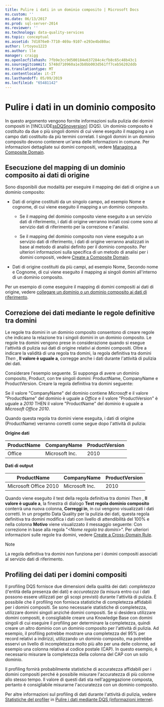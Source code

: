 ```yaml
---
title: Pulire i dati in un dominio composito | Microsoft Docs
ms.custom: ''
ms.date: 06/13/2017
ms.prod: sql-server-2014
ms.reviewer: ''
ms.technology: data-quality-services
ms.topic: conceptual
ms.assetid: 7d1076e0-7710-469a-9107-e293e4bd80ac
author: lrtoyou1223
ms.author: lle
manager: craigg
ms.openlocfilehash: 7fb9e3cc9d500184e637284c4cfb8c65c48b43c1
ms.sourcegitcommit: 5748d710960a1e3b8bb003d561ff7ceb56202ddb
ms.translationtype: MT
ms.contentlocale: it-IT
ms.lasthandoff: 05/09/2019
ms.locfileid: "65481142"
---
```

# <a name="cleanse-data-in-a-composite-domain"></a>Pulire i dati in un dominio composito
  In questo argomento vengono fornite informazioni sulla pulizia dei domini compositi in [!INCLUDE[ssDQSnoversion](../includes/ssdqsnoversion-md.md)] (DQS). Un dominio composito è costituito da due o più singoli domini di cui viene eseguito il mapping a un campo dati costituito da più termini correlati. I singoli domini in un dominio composito devono contenere un'area delle informazioni in comune. Per informazioni dettagliate sui domini compositi, vedere [Managing a Composite Domain](../../2014/data-quality-services/managing-a-composite-domain.md).  
  
##  <a name="Mapping"></a> Esecuzione del mapping di un dominio composito ai dati di origine  
 Sono disponibili due modalità per eseguire il mapping dei dati di origine a un dominio composito:  
  
-   Dati di origine costituiti da un singolo campo, ad esempio Nome e cognome, di cui viene eseguito il mapping a un dominio composito.  
  
    -   Se il mapping del dominio composito viene eseguito a un servizio dati di riferimento, i dati di origine verranno inviati così come sono al servizio dati di riferimento per la correzione e l'analisi.  
  
    -   Se il mapping del dominio composito non viene eseguito a un servizio dati di riferimento, i dati di origine verranno analizzati in base al metodo di analisi definito per il dominio composito. Per ulteriori informazioni sulla specifica di un metodo di analisi per i domini compositi, vedere [Create a Composite Domain](../../2014/data-quality-services/create-a-composite-domain.md).  
  
-   Dati di origine costituiti da più campi, ad esempio Nome, Secondo nome e Cognome, di cui viene eseguito il mapping ai singoli domini all'interno di un dominio composito.  
  
 Per un esempio di come eseguire il mapping di domini compositi ai dati di origine, vedere [collegare un dominio o un dominio composito ai dati di riferimento](../../2014/data-quality-services/attach-a-domain-or-composite-domain-to-reference-data.md).  
  
##  <a name="CDCorrection"></a> Correzione dei dati mediante le regole definitive tra domini  
 Le regole tra domini in un dominio composito consentono di creare regole che indicano la relazione tra i singoli domini in un dominio composito. Le regole tra domini vengono prese in considerazione quando si esegue l'attività di pulizia sui dati di origine relativi ai domini compositi. Oltre a indicare la validità di una regola tra domini, la regola definitiva tra domini *Then* , **Il valore è uguale a**, corregge anche i dati durante l'attività di pulizia dei dati.  
  
 Considerare l'esempio seguente. Si supponga di avere un dominio composito, Product, con tre singoli domini: ProductName, CompanyName e ProductVersion. Creare la regola definitiva tra domini seguente:  
  
 Se il valore "CompanyName" del dominio contiene *Microsoft* e il valore "ProductName" del dominio è uguale a *Office* e il valore "ProductVersion" è uguale a *2010* THEN il valore "ProductName" del dominio è uguale a *Microsoft Office 2010*.  
  
 Quando questa regola tra domini viene eseguita, i dati di origine (ProductName) verranno corretti come segue dopo l'attività di pulizia:  
  
 **Origine dati**  
  
|ProductName|CompanyName|ProductVersion|  
|-----------------|-----------------|--------------------|  
|Office|Microsoft Inc.|2010|  
  
 **Dati di output**  
  
|ProductName|CompanyName|ProductVersion|  
|-----------------|-----------------|--------------------|  
|Microsoft Office 2010|Microsoft Inc.|2010|  
  
 Quando viene eseguito il test della regola definitiva tra domini *Then* , **Il valore è uguale a**, la finestra di dialogo **Test regola dominio composito** conterrà una nuova colonna, **Correggi in**, in cui vengono visualizzati i dati corretti. In un progetto Data Quality per la pulizia dei dati, questa regola definitiva tra domini modifica i dati con livello di attendibilità del 100% e nella colonna **Motivo** viene visualizzato il messaggio seguente: Con correzione in base alla regola "*\<Nome regola tra domini>*". Per ulteriori informazioni sulle regole tra domini, vedere [Create a Cross-Domain Rule](../../2014/data-quality-services/create-a-cross-domain-rule.md).  
  
> [!NOTE]  
>  La regola definitiva tra domini non funziona per i domini compositi associati al servizio dati di riferimento.  
  
##  <a name="DataProfiling"></a> Profiling dei dati per i domini compositi  
 Il profiling DQS fornisce due dimensioni della qualità dei dati: *completezza* (l'entità della presenza dei dati) e *accuratezza* (la misura entro cui i dati possono essere utilizzati per gli scopi previsti) durante l'attività di pulizia. È possibile che il profiling non fornisca statistiche di completezza affidabili per i domini compositi. Se sono necessarie statistiche di completezza, utilizzare domini singoli anziché domini compositi. Se si desidera utilizzare domini compositi, è consigliabile creare una Knowledge Base con domini singoli di cui eseguire il profiling per determinare la completezza, quindi creare un altro dominio con un dominio composito per l'attività di pulizia. Ad esempio, il profiling potrebbe mostrare una completezza del 95% per record relativi a indirizzi, utilizzando un dominio composito, ma potrebbe esservi un livello di incompletezza molto più alto per una delle colonne, ad esempio una colonna relativa al codice postale (CAP). In questo esempio, è necessario misurare la completezza della colonna del CAP con un solo dominio.  
  
 Il profiling fornirà probabilmente statistiche di accuratezza affidabili per i domini compositi perché è possibile misurare l'accuratezza di più colonne allo stesso tempo. Il valore di questi dati sta nell'aggregazione composta, pertanto è consigliabile misurarne l'accuratezza con un dominio composito.  
  
 Per altre informazioni sul profiling di dati durante l'attività di pulizia, vedere [Statistiche del profiler](../../2014/data-quality-services/cleanse-data-using-dqs-internal-knowledge.md#Profiler) in [Pulire i dati mediante DQS &#40;informazioni interne&#41;](../../2014/data-quality-services/cleanse-data-using-dqs-internal-knowledge.md).  
  
  
